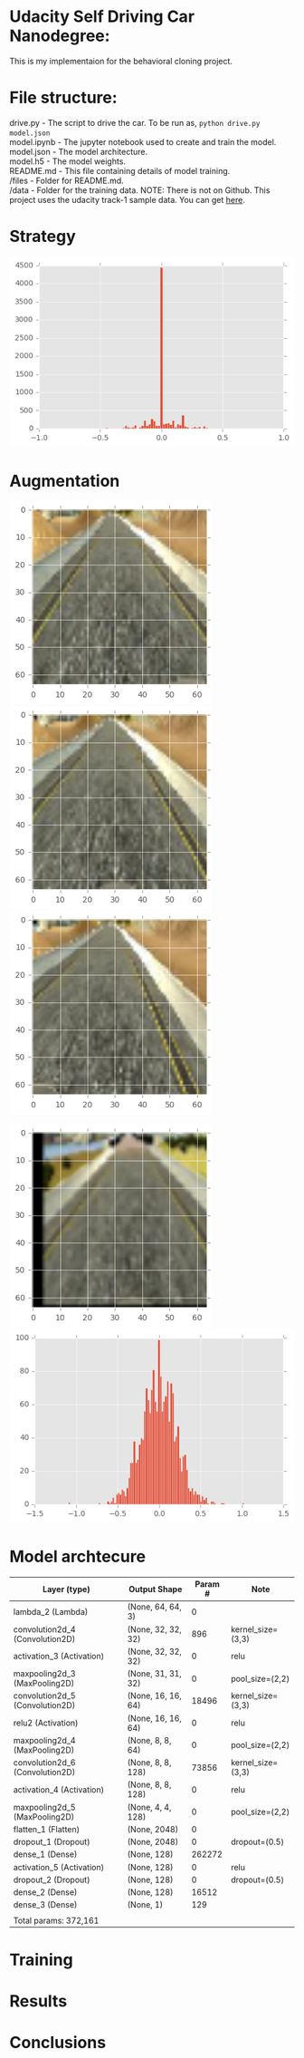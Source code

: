 # Udacity Self Driving Car Nanodegree:
This is my implementaion for the behavioral cloning project.

# File structure:

drive.py - The script to drive the car. To be run as, ```python drive.py model.json```    
model.ipynb - The jupyter notebook used to create and train the model.     
model.json - The model architecture.    
model.h5 - The model weights.    
README.md - This file containing details of model training.    
/files - Folder for README.md.    
/data -  Folder for the training data. NOTE: There is not on Github. This project uses the udacity track-1 sample data. You can get [here]( https://d17h27t6h515a5.cloudfront.net/topher/2016/December/584f6edd_data/data.zip).   

# Strategy

![png](files/raw_steering.png)

# Augmentation

![png](files/left.png)
![png](files/center.png)
![png](files/right.png)

![png](files/augment_image.png)
![png](files/gene_steering.png)

# Model archtecure

|Layer (type)                     |Output Shape          |Param #     |Note                          |   
|---------------------------------|----------------------|------------|------------------------------|
|lambda_2 (Lambda)                |(None, 64, 64, 3)     |0           |                              |             
|convolution2d_4 (Convolution2D)  |(None, 32, 32, 32)    |896         |kernel_size=(3,3)             |   
|activation_3 (Activation)        |(None, 32, 32, 32)    |0           |relu                          |   
|maxpooling2d_3 (MaxPooling2D)    |(None, 31, 31, 32)    |0           |pool_size=(2,2)               |   
|convolution2d_5 (Convolution2D)  |(None, 16, 16, 64)    |18496       |kernel_size=(3,3)             |   
|relu2 (Activation)               |(None, 16, 16, 64)    |0           |relu                          |   
|maxpooling2d_4 (MaxPooling2D)    |(None, 8, 8, 64)      |0           |pool_size=(2,2)               |   
|convolution2d_6 (Convolution2D)  |(None, 8, 8, 128)     |73856       |kernel_size=(3,3)             |   
|activation_4 (Activation)        |(None, 8, 8, 128)     |0           |relu                          |   
|maxpooling2d_5 (MaxPooling2D)    |(None, 4, 4, 128)     |0           |pool_size=(2,2)               |      
|flatten_1 (Flatten)              |(None, 2048)          |0           |                              |   
|dropout_1 (Dropout)              |(None, 2048)          |0           |dropout=(0.5)                 |   
|dense_1 (Dense)                  |(None, 128)           |262272      |                              |   
|activation_5 (Activation)        |(None, 128)           |0           |relu                          |   
|dropout_2 (Dropout)              |(None, 128)           |0           |dropout=(0.5)                 |   
|dense_2 (Dense)                  |(None, 128)           |16512       |                              |   
|dense_3 (Dense)                  |(None, 1)             |129         |                              |   
||||
|Total params: 372,161

# Training 
# Results
# Conclusions
